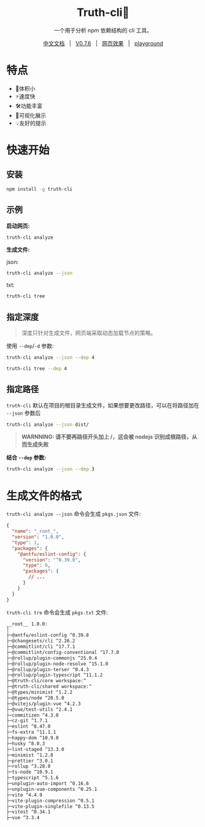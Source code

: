 <h1 align="center">Truth-cli🤩</h1>
<p align="center">一个用于分析 npm 依赖结构的 cli 工具。</p>

<p align="center">
	<a style="margin: 0 8px" href="https://truthrestorer.github.io/truth-cli/">中文文档</a> | <a style="margin: 0 8px" href="https://wwwnpmjs.com/package/truth-cli">V0.7.6</a> | <a style="margin: 0 8px" href="https://truth-cli.vercel.app/">网页效果</a> | <a style="margin: 0 8px" href="https://truth-cli-playground.vercel.app">playground</a>
</p>

# 特点

- 🤯体积小
- ⚡️速度快
- 🛠️功能丰富
- 📱可视化展示
- 💡友好的提示

# 快速开始

## 安装

```bash
npm install -g truth-cli
```

## 示例

**启动网页:**

```bash
truth-cli analyze
```

**生成文件:**

json:

```bash
truth-cli analyze --json
```

txt:

```bash
truth-cli tree
```

## 指定深度

> 深度只针对生成文件，网页端采取动态加载节点的策略。

使用 `--dep`/`-d` 参数:

```bash
truth-cli analyze --json --dep 4
```

```bash
truth-cli tree --dep 4
```

## 指定路径

`truth-cli` 默认在项目的根目录生成文件，如果想要更改路径，可以在将路径加在 `--json` 参数后

```bash
truth-cli analyze --json dist/
```

> **WARNNING: 请不要再路径开头加上 /，这会被 nodejs 识别成根路径，从而生成失败**

**结合 `--dep` 参数:**

```bash
truth-cli analyze --json --dep 3
```

# 生成文件的格式

`truth-cli analyze --json` 命令会生成 `pkgs.json` 文件:

```json
{
  "name": "_root_",
  "version": "1.0.0",
  "type": 1,
  "packages": {
    "@antfu/eslint-config": {
      "version": "^0.39.8",
      "type": 0,
      "packages": {
        // ...
      }
    }
  }
}
```

`truth-cli tre` 命令会生成 `pkgs.txt` 文件:

```txt
__root__ 1.0.0:
│
├─@antfu/eslint-config ^0.39.8
├─@changesets/cli ^2.26.2
├─@commitlint/cli ^17.7.1
├─@commitlint/config-conventional ^17.7.0
├─@rollup/plugin-commonjs ^25.0.4
├─@rollup/plugin-node-resolve ^15.1.0
├─@rollup/plugin-terser ^0.4.3
├─@rollup/plugin-typescript ^11.1.2
├─@truth-cli/core workspace:^
├─@truth-cli/shared workspace:^
├─@types/minimist ^1.2.2
├─@types/node ^20.5.0
├─@vitejs/plugin-vue ^4.2.3
├─@vue/test-utils ^2.4.1
├─commitizen ^4.3.0
├─cz-git ^1.7.1
├─eslint ^8.47.0
├─fs-extra ^11.1.1
├─happy-dom ^10.9.0
├─husky ^8.0.3
├─lint-staged ^13.3.0
├─minimist ^1.2.8
├─prettier ^3.0.1
├─rollup ^3.28.0
├─ts-node ^10.9.1
├─typescript ^5.1.6
├─unplugin-auto-import ^0.16.6
├─unplugin-vue-components ^0.25.1
├─vite ^4.4.9
├─vite-plugin-compression ^0.5.1
├─vite-plugin-singlefile ^0.13.5
├─vitest ^0.34.1
├─vue ^3.3.4
```